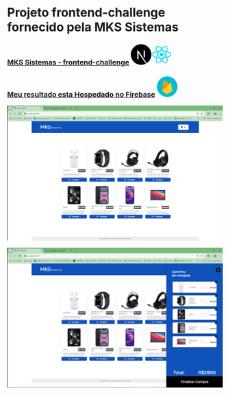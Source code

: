 # Projeto frontend-challenge fornecido pela **MKS Sistemas**



### [MKS Sistemas - frontend-challenge](https://github.com/MKS-desenvolvimento-de-sistemas/mks-frontend-challenge/tree/main)    <img src="https://raw.githubusercontent.com/GenilsonDC/Skills_icons_48x48/main/icons/nextJS.png" /><img src="https://raw.githubusercontent.com/GenilsonDC/Skills_icons_48x48/main/icons/react.png" />

### [Meu resultado esta Hospedado no **Firebase**](https://genilson-mks-front-challenge.firebaseapp.com/) <img src="https://raw.githubusercontent.com/GenilsonDC/Skills_icons_48x48/main/icons/firebase.png" />

![Tela inicial](https://github.com/GenilsonDC/React/blob/main/mks-frontend-challenge/mks-sistemas/src/assets/tela1.png?raw=true)

![Tela Carrinho](https://github.com/GenilsonDC/React/blob/main/mks-frontend-challenge/mks-sistemas/src/assets/tela2.png?raw=true)
